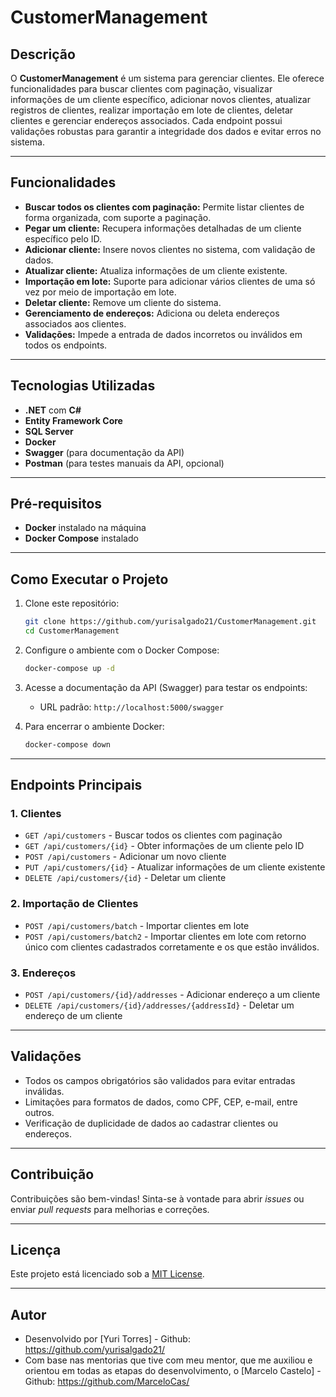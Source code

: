 # CustomerManagement

## Descrição

O **CustomerManagement** é um sistema para gerenciar clientes. Ele oferece funcionalidades para buscar clientes com paginação, visualizar informações de um cliente específico, adicionar novos clientes, atualizar registros de clientes, realizar importação em lote de clientes, deletar clientes e gerenciar endereços associados. Cada endpoint possui validações robustas para garantir a integridade dos dados e evitar erros no sistema.

---

## Funcionalidades

- **Buscar todos os clientes com paginação:** Permite listar clientes de forma organizada, com suporte a paginação.
- **Pegar um cliente:** Recupera informações detalhadas de um cliente específico pelo ID.
- **Adicionar cliente:** Insere novos clientes no sistema, com validação de dados.
- **Atualizar cliente:** Atualiza informações de um cliente existente.
- **Importação em lote:** Suporte para adicionar vários clientes de uma só vez por meio de importação em lote.
- **Deletar cliente:** Remove um cliente do sistema.
- **Gerenciamento de endereços:** Adiciona ou deleta endereços associados aos clientes.
- **Validações:** Impede a entrada de dados incorretos ou inválidos em todos os endpoints.

---

## Tecnologias Utilizadas

- **.NET** com **C#**
- **Entity Framework Core**
- **SQL Server**
- **Docker**
- **Swagger** (para documentação da API)
- **Postman** (para testes manuais da API, opcional)

---

## Pré-requisitos

- **Docker** instalado na máquina
- **Docker Compose** instalado

---

## Como Executar o Projeto

1. Clone este repositório:

   ```bash
   git clone https://github.com/yurisalgado21/CustomerManagement.git
   cd CustomerManagement
   ```

2. Configure o ambiente com o Docker Compose:

   ```bash
   docker-compose up -d
   ```

3. Acesse a documentação da API (Swagger) para testar os endpoints:

   - URL padrão: `http://localhost:5000/swagger`

4. Para encerrar o ambiente Docker:

   ```bash
   docker-compose down
   ```

---

## Endpoints Principais

### 1. **Clientes**

- `GET /api/customers` - Buscar todos os clientes com paginação
- `GET /api/customers/{id}` - Obter informações de um cliente pelo ID
- `POST /api/customers` - Adicionar um novo cliente
- `PUT /api/customers/{id}` - Atualizar informações de um cliente existente
- `DELETE /api/customers/{id}` - Deletar um cliente

### 2. **Importação de Clientes**

- `POST /api/customers/batch` - Importar clientes em lote
- `POST /api/customers/batch2` - Importar clientes em lote com retorno único com clientes cadastrados corretamente e os que estão inválidos.

### 3. **Endereços**

- `POST /api/customers/{id}/addresses` - Adicionar endereço a um cliente
- `DELETE /api/customers/{id}/addresses/{addressId}` - Deletar um endereço de um cliente

---

## Validações

- Todos os campos obrigatórios são validados para evitar entradas inválidas.
- Limitações para formatos de dados, como CPF, CEP, e-mail, entre outros.
- Verificação de duplicidade de dados ao cadastrar clientes ou endereços.

---

## Contribuição

Contribuições são bem-vindas! Sinta-se à vontade para abrir *issues* ou enviar *pull requests* para melhorias e correções.

---

## Licença

Este projeto está licenciado sob a [MIT License](LICENSE).

---

## Autor

- Desenvolvido por [Yuri Torres] - Github: https://github.com/yurisalgado21/
- Com base nas mentorias que tive com meu mentor, que me auxiliou e orientou em todas as etapas do desenvolvimento, o [Marcelo Castelo] - Github: https://github.com/MarceloCas/

